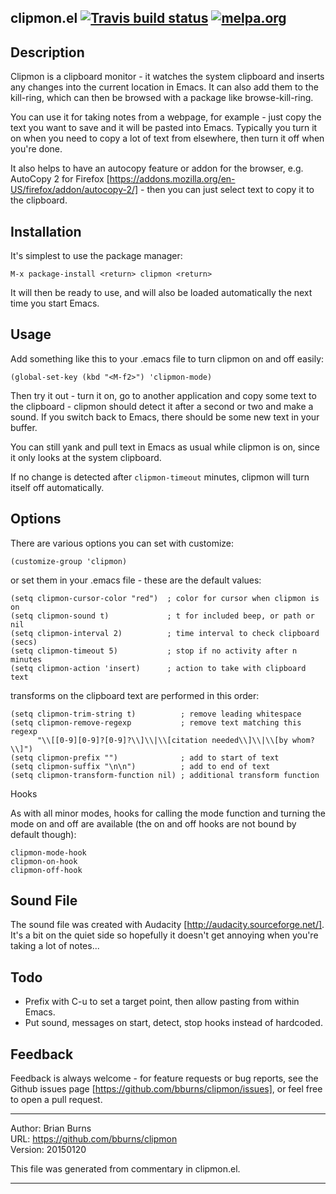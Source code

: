 
clipmon.el [![Travis build status](https://secure.travis-ci.org/bburns/clipmon.png?branch=master)](http://travis-ci.org/bburns/clipmon) [![melpa.org](http://melpa.org/packages/clipmon-badge.svg)](http://melpa.org/#/clipmon)
----------------------------------------------------------------------------


Description
----------------------------------------------------------------------------

Clipmon is a clipboard monitor - it watches the system clipboard and inserts
any changes into the current location in Emacs. It can also add them to the
kill-ring, which can then be browsed with a package like browse-kill-ring.

You can use it for taking notes from a webpage, for example - just copy the
text you want to save and it will be pasted into Emacs. Typically you turn it
on when you need to copy a lot of text from elsewhere, then turn it off when
you're done.

It also helps to have an autocopy feature or addon for the browser, e.g.
AutoCopy 2 for Firefox
[https://addons.mozilla.org/en-US/firefox/addon/autocopy-2/] - then you can
just select text to copy it to the clipboard.


Installation
----------------------------------------------------------------------------

It's simplest to use the package manager:

    M-x package-install <return> clipmon <return>

It will then be ready to use, and will also be loaded automatically the next
time you start Emacs.


Usage
----------------------------------------------------------------------------

Add something like this to your .emacs file to turn clipmon on and off easily:

    (global-set-key (kbd "<M-f2>") 'clipmon-mode)

Then try it out - turn it on, go to another application and copy some text to
the clipboard - clipmon should detect it after a second or two and make a
sound. If you switch back to Emacs, there should be some new text in your
buffer.

You can still yank and pull text in Emacs as usual while clipmon is on, since
it only looks at the system clipboard.

If no change is detected after `clipmon-timeout` minutes, clipmon will turn
itself off automatically.


Options
----------------------------------------------------------------------------

There are various options you can set with customize:

    (customize-group 'clipmon)

or set them in your .emacs file - these are the default values:

    (setq clipmon-cursor-color "red")  ; color for cursor when clipmon is on
    (setq clipmon-sound t)             ; t for included beep, or path or nil
    (setq clipmon-interval 2)          ; time interval to check clipboard (secs)
    (setq clipmon-timeout 5)           ; stop if no activity after n minutes
    (setq clipmon-action 'insert)      ; action to take with clipboard text

transforms on the clipboard text are performed in this order:

    (setq clipmon-trim-string t)          ; remove leading whitespace
    (setq clipmon-remove-regexp           ; remove text matching this regexp
          "\\[[0-9][0-9]?[0-9]?\\]\\|\\[citation needed\\]\\|\\[by whom?\\]")
    (setq clipmon-prefix "")              ; add to start of text
    (setq clipmon-suffix "\n\n")          ; add to end of text
    (setq clipmon-transform-function nil) ; additional transform function


Hooks

As with all minor modes, hooks for calling the mode function and turning the
mode on and off are available (the on and off hooks are not bound by
default though):

    clipmon-mode-hook
    clipmon-on-hook
    clipmon-off-hook


Sound File
----------------------------------------------------------------------------

The sound file was created with Audacity [http://audacity.sourceforge.net/].
It's a bit on the quiet side so hopefully it doesn't get annoying when you're
taking a lot of notes...


Todo
----------------------------------------------------------------------------

- Prefix with C-u to set a target point, then allow pasting from within Emacs.
- Put sound, messages on start, detect, stop hooks instead of hardcoded.


Feedback
----------------------------------------------------------------------------

Feedback is always welcome - for feature requests or bug reports, see the
Github issues page [https://github.com/bburns/clipmon/issues], or feel free
to open a pull request.



----

Author: Brian Burns  
URL: https://github.com/bburns/clipmon  
Version: 20150120  

This file was generated from commentary in clipmon.el.

----

